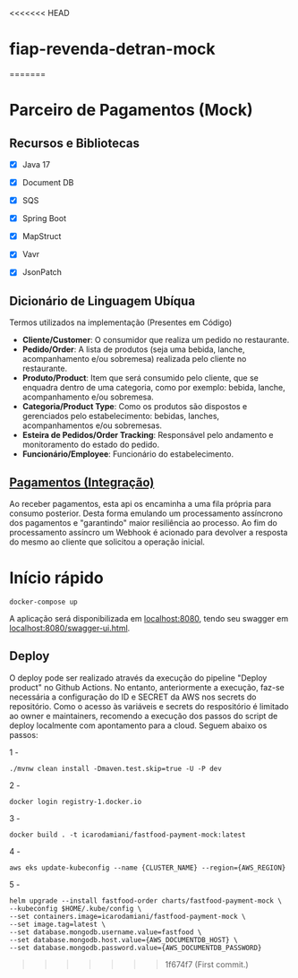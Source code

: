 <<<<<<< HEAD
# fiap-revenda-detran-mock
=======
# Parceiro de Pagamentos (Mock)

## Recursos e Bibliotecas
- [x] Java 17
- [x] Document DB
- [x] SQS
- [x] Spring Boot
- [x] MapStruct
- [x] Vavr
- [x] JsonPatch


## Dicionário de Linguagem Ubíqua

Termos utilizados na implementação (Presentes em Código)

- **Cliente/Customer**: O consumidor que realiza um pedido no restaurante.
- **Pedido/Order**: A lista de produtos (seja uma bebida, lanche, acompanhamento e/ou sobremesa) realizada pelo cliente no restaurante.
- **Produto/Product**: Item que será consumido pelo cliente, que se enquadra dentro de uma categoria, como por exemplo: bebida, lanche, acompanhamento e/ou sobremesa.
- **Categoria/Product Type**: Como os produtos são dispostos e gerenciados pelo estabelecimento: bebidas, lanches, acompanhamentos e/ou sobremesas.
- **Esteira de Pedidos/Order Tracking**: Responsável pelo andamento e monitoramento do estado do pedido.
- **Funcionário/Employee**: Funcionário do estabelecimento.

## [Pagamentos (Integração)]([payment-mock-api](payment-mock-api))
Ao receber pagamentos, esta api os encaminha a uma fila própria para consumo posterior. Desta forma emulando um processamento assíncrono dos pagamentos e "garantindo" maior resiliência ao processo.
Ao fim do processamento assíncro um Webhook é acionado para devolver a resposta do mesmo ao cliente que solicitou a operação inicial.

# Início rápido

```shell 
docker-compose up
```

A aplicação será disponibilizada em [localhost:8080](http://localhost:8080), tendo seu swagger em [localhost:8080/swagger-ui.html](http://localhost:8080/swagger-ui.html).

## Deploy

O deploy pode ser realizado através da execução do pipeline "Deploy product" no Github Actions.
No entanto, anteriormente a execução, faz-se necessária a configuração do ID e SECRET da AWS nos secrets do repositório.
Como o acesso às variáveis e secrets do respositório é limitado ao owner e maintainers, recomendo a execução dos passos do script de deploy localmente com apontamento para a cloud.
Seguem abaixo os passos:

1 -
```
./mvnw clean install -Dmaven.test.skip=true -U -P dev
```
2 -
```
docker login registry-1.docker.io
```
3 -
```
docker build . -t icarodamiani/fastfood-payment-mock:latest
```
4 -
```
aws eks update-kubeconfig --name {CLUSTER_NAME} --region={AWS_REGION}
```
5 -
```
helm upgrade --install fastfood-order charts/fastfood-payment-mock \
--kubeconfig $HOME/.kube/config \
--set containers.image=icarodamiani/fastfood-payment-mock \
--set image.tag=latest \
--set database.mongodb.username.value=fastfood \
--set database.mongodb.host.value={AWS_DOCUMENTDB_HOST} \
--set database.mongodb.password.value={AWS_DOCUMENTDB_PASSWORD}
```
>>>>>>> 1f674f7 (First commit.)

